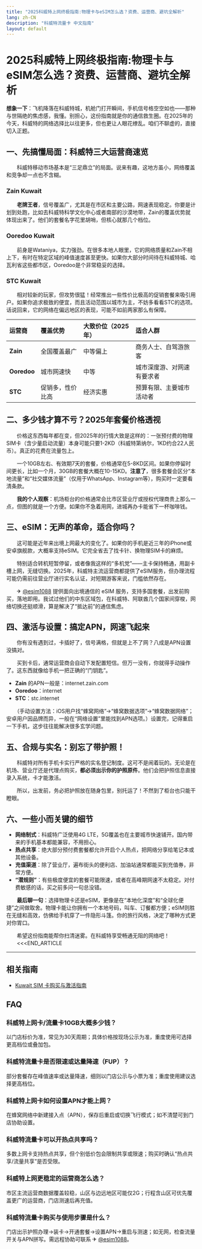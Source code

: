 ```yaml
---
title: "2025科威特上网终极指南:物理卡与eSIM怎么选？资费、运营商、避坑全解析"
lang: zh-CN
description: "科威特流量卡 中文指南"
layout: default
---
```

# 2025科威特上网终极指南:物理卡与eSIM怎么选？资费、运营商、避坑全解析

**想象一下**：飞机降落在科威特城，机舱门打开瞬间，手机信号格空空如也——那种与世隔绝的焦虑感，我懂。别担心，这份指南就是你的通信救生圈。在2025年的今天，科威特的网络选择比以往更多，但也更让人眼花缭乱。咱们不聊虚的，直接切入正题。

## 一、先搞懂局面：科威特三大运营商速览

　　科威特移动市场基本是“三足鼎立”的局面。说来有趣，这地方虽小，网络覆盖和竞争却一点也不含糊。

### Zain Kuwait
　　**老牌王者**，信号覆盖广，尤其是在市区和主要公路，网速表现稳定。你要是计划到处跑，比如去科威特科学文化中心或者南部的沙漠地带，Zain的覆盖优势就体现出来了。他们的套餐名字花里胡哨，但核心就那几个档位。

### Ooredoo Kuwait
　　前身是Wataniya，实力强劲。在很多本地人眼里，它的网络质量和Zain不相上下，有时在特定区域的峰值速度甚至更快。如果你大部分时间待在科威特城、哈瓦利省这些都市区，Ooredoo是个非常稳妥的选择。

### STC Kuwait
　　相对较新的玩家，但攻势很猛！经常推出一些性价比极高的促销套餐来吸引用户。如果你追求极致的便宜，而且活动范围以城市为主，不妨多看看STC的选项。话说回来，它的网络在偏远地区的表现，可能不如前两家那么有保障。

| 运营商 | 覆盖优势 | 大致价位（2025年） | 适合人群 |
| :--- | :--- | :--- | :--- |
| **Zain** | 全国覆盖最广 | 中等偏上 | 商务人士、自驾游旅客 |
| **Ooredoo** | 城市网速快 | 中等 | 城市深度游、对网速有要求者 |
| **STC** | 促销多，性价比高 | 经济实惠 | 预算有限、主要城市活动者 |

## 二、多少钱才算不亏？2025年套餐价格透视

　　价格这东西每年都在变，但2025年的行情大致是这样的：一张预付费的物理SIM卡（含少量启动流量）本身可能只要1-2KD（科威特第纳尔，1KD约合22人民币）。真正的花费在流量包上。

　　一个10GB左右、有效期7天的套餐，价格通常在5-8KD区间。如果你停留时间更长，比如一个月，30GB的套餐大概在10-15KD。**注意了**，很多套餐会区分“本地流量”和“社交媒体流量”（仅用于WhatsApp、Instagram等），购买时一定要看清条款。

　　**我的个人观察**：机场柜台的价格通常会比市区营业厅或授权代理商贵上那么一点，但图的就是一个方便。如果你不急着用网，进城再办卡能省下一杯咖啡钱。

## 三、eSIM：无声的革命，适合你吗？

　　这可能是近年来出境上网最大的变化了。如果你的手机是近三年的iPhone或安卓旗舰款，大概率支持eSIM。它完全省去了找卡针、换物理SIM卡的麻烦。

　　特别适合转机短暂停留，或者像我这样的“多机党”——主卡保持畅通，用副卡槽上网，无缝切换。2025年，科威特主流运营商都提供了eSIM服务，但办理流程可能仍需前往营业厅进行实名认证，对短期游客来说，门槛依然存在。

　　✈ [@esim1088](https://t.me/s/esim1088) 提供面向出境通信的 eSIM 服务，支持多国套餐，出发前购买，落地即用。我试过他们的中东区域包，在科威特、阿联酋几个国家间穿梭，网络切换还挺顺滑，算是解决了“抵达前”的通信焦虑。

## 四、激活与设置：搞定APN，网速飞起来

　　你有没有遇到过，卡插好了，信号满格，但就是上不了网？八成是APN设置没搞对。

　　买到卡后，通常运营商会自动下发配置短信。但万一没有，你就得手动操作了。这东西就像给手机一把正确的“门钥匙”。
*   **Zain** 的APN一般是：internet.zain.com
*   **Ooredoo**：internet
*   **STC**：stc.internet

　　（手动设置方法：iOS用户找“蜂窝网络”->“蜂窝数据选项”->“蜂窝数据网络”；安卓用户因品牌而异，一般在“网络设置”里能找到APN选项。）设置完，记得重启一下手机，这步往往能解决很多玄学问题。

## 五、合规与实名：别忘了带护照！

　　科威特对所有手机卡实行严格的实名登记制度。这可不是闹着玩的。无论是在机场、营业厅还是代理点购买，**都必须出示你的护照原件**。他们会把护照信息直接录入系统，卡才能激活。

　　所以，出发前，务必把护照放在随身包里，别托运了！不然到了柜台也只能干瞪眼。

## 六、一些小而关键的细节

*   **网络制式**：科威特广泛使用4G LTE，5G覆盖也在主要城市快速铺开。国内带来的手机基本都能兼容，不用担心。
*   **热点共享**：绝大部分预付费套餐都允许开启个人热点，把网络分享给笔记本或其他设备。
*   **充值渠道**：除了营业厅，遍布街头的便利店、加油站通常都能买到充值券，非常方便。
*   **“潜规则”**：有些极度便宜的套餐可能限速，或者在高峰期网速不太稳定。对付费敏感的话，买之前多问一句总没错。

　　**最后聊一句**：选择物理卡还是eSIM，更像是在“本地化深度”和“全球化便捷”之间做取舍。物理卡能让你拥有一个本地号码，叫车、订餐都方便；eSIM则胜在无缝和高效，仿佛给手机穿了一件隐形斗篷。你的旅行风格，决定了哪种方式更对你胃口。

　　希望这份指南能帮你扫清迷雾。在科威特享受畅通无阻的网络吧！
　　<<<END_ARTICLE

<!-- crosslink -->
---

## 相关指南

- [Kuwait SIM 卡购买与激活指南](https://faciylike.github.io/kuwait-sim-guides)

<!-- BEGIN_KUWAIT_FAQ -->
## FAQ

### 科威特上网卡/流量卡10GB大概多少钱？
以门店标价为准，常见为30天周期；具体价格按现场公示为准，重度使用可选择更高档位或叠加包。

### 科威特流量卡是否限速或达量降速（FUP）？
部分套餐存在峰值速率或达量降速，细则以门店公示与小票为准；重度使用建议选择更高档位。

### 科威特上网卡如何设置APN才能上网？
在蜂窝网络中新建接入点（APN），保存后重启或切换飞行模式；如不清楚可到门店协助设置。

### 科威特流量卡可以开热点共享吗？
多数上网卡支持热点共享，但个别低价包会限制共享或限速；购买时确认“热点共享/流量共享”是否受限。

### 科威特上网更稳定的运营商怎么选？
市区主流运营商数据覆盖较稳，山区与边远地区可能仅2G；行程含山区可优先覆盖更广的运营商，门店测速后再充值。

### 科威特流量卡购买与使用步骤是什么？
门店出示护照办理→装卡→开通套餐→设置APN→重启与测速；如无网，检查流量开关与APN拼写。需远程协助可联系 ✈ [@esim1088](https://t.me/s/esim1088)。

<script type="application/ld+json">
{"@context": "https://schema.org", "@type": "FAQPage", "mainEntity": [{"@type": "Question", "name": "科威特上网卡/流量卡10GB大概多少钱？", "acceptedAnswer": {"@type": "Answer", "text": "以门店标价为准，常见为30天周期；具体价格按现场公示为准，重度使用可选择更高档位或叠加包。"}}, {"@type": "Question", "name": "科威特流量卡是否限速或达量降速（FUP）？", "acceptedAnswer": {"@type": "Answer", "text": "部分套餐存在峰值速率或达量降速，细则以门店公示与小票为准；重度使用建议选择更高档位。"}}, {"@type": "Question", "name": "科威特上网卡如何设置APN才能上网？", "acceptedAnswer": {"@type": "Answer", "text": "在蜂窝网络中新建接入点（APN），保存后重启或切换飞行模式；如不清楚可到门店协助设置。"}}, {"@type": "Question", "name": "科威特流量卡可以开热点共享吗？", "acceptedAnswer": {"@type": "Answer", "text": "多数上网卡支持热点共享，但个别低价包会限制共享或限速；购买时确认“热点共享/流量共享”是否受限。"}}, {"@type": "Question", "name": "科威特上网更稳定的运营商怎么选？", "acceptedAnswer": {"@type": "Answer", "text": "市区主流运营商数据覆盖较稳，山区与边远地区可能仅2G；行程含山区可优先覆盖更广的运营商，门店测速后再充值。"}}, {"@type": "Question", "name": "科威特流量卡购买与使用步骤是什么？", "acceptedAnswer": {"@type": "Answer", "text": "门店出示护照办理→装卡→开通套餐→设置APN→重启与测速；如无网，检查流量开关与APN拼写。需远程协助可联系 ✈ @esim1088。"}}]}
</script>
<!-- END_KUWAIT_FAQ -->
